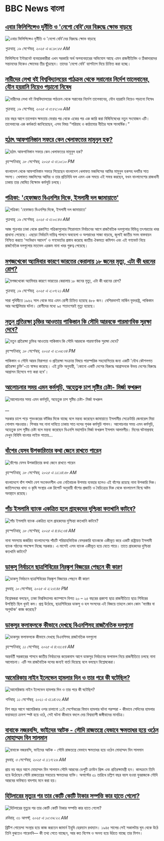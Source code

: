 # BBC News বাংলা## [এবার ফিলিপিন্সেও দুর্নীতি ও 'নেপো বেবি'দের বিরুদ্ধে ক্ষোভ বাড়ছে](https://www.bbc.com/bengali/articles/crkj6yx07lko?at_medium=RSS&at_campaign=rss?at_campaign=githubrss)![এবার ফিলিপিন্সেও দুর্নীতি ও 'নেপো বেবি'দের বিরুদ্ধে ক্ষোভ বাড়ছে](https://ichef.bbci.co.uk/ace/ws/240/cpsprodpb/a01c/live/e3a58550-949c-11f0-b391-6936825093bd.jpg)_শুক্রবার, ১৯ সেপ্টেম্বর, ২০২৫ এ ৬:১৮:৫৫ AM_ফিলিপিনো ইন্টারনেট ব্যবহারকারীরা এখন সরকারি অর্থ অপব্যবহারের অভিযোগ আছে এমন রাজনীতিবিদ ও ঠিকাদারদের সন্তানদের দিকেও ক্ষোভের তীর ছুঁড়ছেন। তাদের 'নেপো বেবি' হ্যাশট্যাগ দিয়ে চিহ্নিত করা হচ্ছে।## [নারীদের লেখা বই বিশ্ববিদ্যালয়ের পাঠক্রম থেকে সরানোর নির্দেশ তালেবানের, যৌন হয়রানি নিয়েও পড়ানো নিষেধ](https://www.bbc.com/bengali/articles/c5ykpe01w2yo?at_medium=RSS&at_campaign=rss?at_campaign=githubrss)![নারীদের লেখা বই বিশ্ববিদ্যালয়ের পাঠক্রম থেকে সরানোর নির্দেশ তালেবানের, যৌন হয়রানি নিয়েও পড়ানো নিষেধ](https://ichef.bbci.co.uk/ace/ws/240/cpsprodpb/7bac/live/e9eb5ca0-9500-11f0-9cf6-cbf3e73ce2b9.jpg)_শুক্রবার, ১৯ সেপ্টেম্বর, ২০২৫ এ ৩:৫২:০৬ AM_চার বছর আগে তালেবান ক্ষমতায় ফেরার পর থেকে একের পর এক জারি করা বিষিনিষেধের নতুন সংযোজন এটি। তালেবানের এক কর্মকর্তা জানিয়েছেন, এসব বিষয় “শরিয়াহ ও কাঠামোর নীতির সঙ্গে সাংঘর্ষিক।”## [হঠাৎ আফগানিস্তান সফরে কেন খেলাফতের মামুনুল হক?](https://www.bbc.com/bengali/articles/czxwe9r9ejro?at_medium=RSS&at_campaign=rss?at_campaign=githubrss)![হঠাৎ আফগানিস্তান সফরে কেন খেলাফতের মামুনুল হক?](https://ichef.bbci.co.uk/ace/ws/240/cpsprodpb/95e5/live/bea6fd00-9498-11f0-8e88-0f11af0637c1.jpg)_বৃহস্পতিবার, ১৮ সেপ্টেম্বর, ২০২৫ এ ৩:১০:১০ PM_বাংলাদেশ থেকে আফগানিস্তান সফরে গিয়েছেন বাংলাদেশ খেলাফত মজলিসের  আমির মামুনুল হকসহ দলটির সাত সদস্য। খেলাফত মজলিসের আমির ও তার প্রতিনিধি দল এমন এক সময়ে এই সফর করছেন, যখন বাংলাদেশের রাজধানী ঢাকায় তার ঘোষিত বিক্ষোভ কর্মসূচি চলছে।## [পত্রিকা: 'হেফাজত বিএনপির দিকে, ইসলামী দল জামায়াতে'](https://www.bbc.com/bengali/articles/ckgzjynl1lpo?at_medium=RSS&at_campaign=rss?at_campaign=githubrss)![পত্রিকা: 'হেফাজত বিএনপির দিকে, ইসলামী দল জামায়াতে'](https://ichef.bbci.co.uk/ace/ws/240/cpsprodpb/90e6/live/1e72a0a0-9501-11f0-9cf6-cbf3e73ce2b9.jpg)_শুক্রবার, ১৯ সেপ্টেম্বর, ২০২৫ এ ৩:০০:৪৩ AM_আজ শুক্রবার ঢাকা থেকে প্রকাশিত পত্রিকাগুলোর শিরোনামে নির্বাচনের আগে রাজনৈতিক দলগুলোর বিভিন্ন তৎপরতার খবর প্রাধান্য পেয়েছে। এছাড়া নির্বাচনি দায়িত্ব পালনে অবহেলা ও অপরাধের সাজা বাড়ছে, জুলাই জাতীয় সনদ বাস্তবায়ন নিশ্চিত করতে 'সংবিধান আদেশ' ও গণভোটের প্রস্তাব করেছে জাতীয় ঐকমত্য কমিশন এবং এই গণভোট নিয়ে রাজনৈতিক দলগুলোর মতভেদ এরকম নানা খবর গুরুত্ব পেয়েছে।## [মগজখেকো অ্যামিবার কারণে ভারতের কেরালায় ১৮ জনের মৃত্যু, এটা কী ধরনের রোগ?](https://www.bbc.com/bengali/articles/cgrqxk72qkdo?at_medium=RSS&at_campaign=rss?at_campaign=githubrss)![মগজখেকো অ্যামিবার কারণে ভারতের কেরালায় ১৮ জনের মৃত্যু, এটা কী ধরনের রোগ?](https://ichef.bbci.co.uk/ace/ws/240/cpsprodpb/df6c/live/117cb550-9477-11f0-84c8-99de564f0440.jpg)_শুক্রবার, ১৯ সেপ্টেম্বর, ২০২৫ এ ২:০৭:২১ AM_সারা পৃথিবীতে ১৯৬২ সাল থেকে মাত্র এমন রোগী চিহ্নিত হয়েছে ৪৮৮ জন। বেশিরভাগই মার্কিন যুক্তরাষ্ট্র, পাকিস্তান আর অস্ট্রেলিয়ার ঘটনা। রোগীদের মধ্যে ৯৫ শতাংশেরই মৃত্যু হয়েছে।## [নতুন প্রতিরক্ষা চুক্তির আওতায় পাকিস্তান কি সৌদি আরবকে পারমাণবিক সুরক্ষা দেবে?](https://www.bbc.com/bengali/articles/c62n5yglrkdo?at_medium=RSS&at_campaign=rss?at_campaign=githubrss)![নতুন প্রতিরক্ষা চুক্তির আওতায় পাকিস্তান কি সৌদি আরবকে পারমাণবিক সুরক্ষা দেবে?](https://ichef.bbci.co.uk/ace/ws/240/cpsprodpb/32f1/live/fe1a9130-9494-11f0-b391-6936825093bd.jpg)_বৃহস্পতিবার, ১৮ সেপ্টেম্বর, ২০২৫ এ ২:০৬:৩৪ PM_পাকিস্তান ও সৌদি আরব নিরাপত্তা ও প্রতিরক্ষা সংক্রান্ত বিষয়ে পারস্পরিক সহযোগিতার জন্য একটি 'যৌথ কৌশলগত প্রতিরক্ষা চুক্তি'-তে স্বাক্ষর করেছে। এই চুক্তি অনুযায়ী, 'কোনো একটি দেশের বিরুদ্ধে আগ্রাসনকে উভয় দেশের বিরুদ্ধে আগ্রাসন হিসেবে গণ্য করা হবে'।## [আলোচনার সময় এমন কর্মসূচি, অহেতুক চাপ সৃষ্টির চেষ্টা- মির্জা ফখরুল](https://www.bbc.co.uk/bengali/live/c62z81w3p18t?at_medium=RSS&at_campaign=rss?at_campaign=githubrss)![আলোচনার সময় এমন কর্মসূচি, অহেতুক চাপ সৃষ্টির চেষ্টা- মির্জা ফখরুল](https://ichef.bbci.co.uk/ace/standard/240/cpsprodpb/44c4/live/b35a2830-949a-11f0-84c8-99de564f0440.png)__সরকার চাপে পড়ে শুভংকরের ফাঁকির দিকে যাচ্ছে বলে মন্তব্য করেছেন জামায়াতে ইসলামীর সেক্রেটারি জেনারেল মিয়া গোলাম পরওয়ার। পিআর সহ নানা দাবিতে ঢাকায় সাত দলের পৃথক কর্মসূচি পালন। আলোচনার সময় এমন কর্মসূচি, অহেতুক চাপ সৃষ্টির চেষ্টা বলে মন্তব্য করেছেন বিএনপি মহাসচিব মির্জা ফখরুল ইসলাম আলমগীর। দিনের ঘটনাপ্রবাহ দেখুন বিবিসি বাংলার লাইভ পাতায়...## [বাঁশের যেসব উপকারিতার কথা জেনে রাখতে পারেন](https://www.bbc.com/bengali/articles/czdqz2n3nz2o?at_medium=RSS&at_campaign=rss?at_campaign=githubrss)![বাঁশের যেসব উপকারিতার কথা জেনে রাখতে পারেন](https://ichef.bbci.co.uk/ace/ws/240/cpsprodpb/78dd/live/c61fa0b0-56cd-11ee-8d7a-d5d86fb49f8c.jpg)_বৃহস্পতিবার, ১৮ সেপ্টেম্বর, ২০২৫ এ ১১:১৪:৫৮ AM_বাংলাদেশে বাঁশ শব্দটা বেশ সংবেদনশীল এবং নেতিবাচক উপমায় ব্যবহার হলেও এই বাঁশের রয়েছে নানা উপকারি দিক। জাতিসংঘের খাদ্য ও কৃষি সংস্থার এক রিপোর্ট অনুযায়ী বাঁশের প্রজাতি ও বৈচিত্র্যের দিক থেকে বাংলাদেশ বিশ্বে অষ্টম অবস্থানে রয়েছে।## [পাঁচ ইসলামি ব্যাংক একত্রিত হলে গ্রাহকদের দুশ্চিন্তা কতখানি কাটবে?](https://www.bbc.com/bengali/articles/c3rv9pqngwwo?at_medium=RSS&at_campaign=rss?at_campaign=githubrss)![পাঁচ ইসলামি ব্যাংক একত্রিত হলে গ্রাহকদের দুশ্চিন্তা কতখানি কাটবে?](https://ichef.bbci.co.uk/ace/ws/240/cpsprodpb/21bc/live/3d2414d0-93d4-11f0-84c8-99de564f0440.jpg)_বৃহস্পতিবার, ১৮ সেপ্টেম্বর, ২০২৫ এ ৪:৪২:৩৪ AM_নানা সমস্যায় জর্জরিত বাংলাদেশের পাঁচটি শরিয়াহভিত্তিক বেসরকারি ব্যাংককে একীভূত করে একটি রাষ্ট্রায়ত্ত ইসলামী ব্যাংক গঠনের পদক্ষেপ নিচ্ছে সরকার। এ মাসেই এসব ব্যাংক একীভূত হয়ে যেতে পারে। তাতে গ্রাহকদের দুশ্চিন্তা কতখানি কাটবে?## [ডাকসু নির্বাচনে ছাত্রশিবিরের নিরঙ্কুশ বিজয়ের পেছনে কী কারণ](https://www.bbc.com/bengali/articles/cvgvemy3dk2o?at_medium=RSS&at_campaign=rss?at_campaign=githubrss)![ডাকসু নির্বাচনে ছাত্রশিবিরের নিরঙ্কুশ বিজয়ের পেছনে কী কারণ](https://ichef.bbci.co.uk/ace/ws/240/cpsprodpb/33bf/live/0c9c2420-8e51-11f0-b199-41ee52afc86b.jpg)_বুধবার, ১০ সেপ্টেম্বর, ২০২৫ এ ২:২৩:৪৫ PM_বিশ্লেষকরা বলছেন, ঢাকা বিশ্ববিদ্যালয় ক্যাম্পাসে বিগত ২০ – ২৫ বছরের প্রকাশ্য ছাত্র রাজনীতিতে ছাত্র শিবিরের উপস্থিতি ছিল খুবই কম। প্রশ্ন উঠেছে, ছাত্রশিবিরের ডাকসু ও হল সংসদের এই বিজয়ে তাহলে কোন কোন 'ফ্যাক্টর বা অনুঘটক' কাজ করেছে?## [ডাকসুর ফলাফলকে কীভাবে দেখছে বিএনপিসহ রাজনৈতিক দলগুলো](https://www.bbc.com/bengali/articles/c3rvw8rq0dzo?at_medium=RSS&at_campaign=rss?at_campaign=githubrss)![ডাকসুর ফলাফলকে কীভাবে দেখছে বিএনপিসহ রাজনৈতিক দলগুলো](https://ichef.bbci.co.uk/ace/ws/240/cpsprodpb/a5ef/live/3e1521d0-8ec1-11f0-8f12-7303442ee564.jpg)_বৃহস্পতিবার, ১১ সেপ্টেম্বর, ২০২৫ এ ৪:৩১:৫৪ AM_অন্তর্বর্তী সরকারের শাসনে জাতীয় নির্বাচনের কয়েকমাস আগে ডাকসুর নির্বাচনের ফলাফল নিয়ে রাজনীতিতে চলছে নানা আলোচনা। এটি সব রাজনৈতিক দলের জন্যই বার্তা দিয়েছে বলে বলছেন বিশ্লেষকেরা।## [আমেরিকায় নাইন ইলেভেন হামলার দিন ও তার পরে কী ঘটেছিল?](https://www.bbc.com/bengali/news-58102468?at_medium=RSS&at_campaign=rss?at_campaign=githubrss)![আমেরিকায় নাইন ইলেভেন হামলার দিন ও তার পরে কী ঘটেছিল?](https://ichef.bbci.co.uk/ace/standard/240/cpsprodpb/2FDA/production/_119705221_twintowers.jpg)_শনিবার, ১১ সেপ্টেম্বর, ২০২১ এ ৩:১৪:৩২ AM_বিশ বছর আগে আমেরিকার ওপর চালানো ১১ই সেপ্টেম্বরের বিমান হামলার ঘটনা পরম্পরা - কীভাবে সেদিনের হামলার ভয়াবহতা ক্রমশ স্পষ্ট হয়ে ওঠে, সেই ঘটনা কীভাবে বদলে দেয় বিশ্বব্যাপী জঙ্গীবাদের মানচিত্র।## [বাবাকে নজরবন্দি, ভাইদের আটক - সৌদি রাজতন্ত্রে যেভাবে ক্ষমতাধর হয়ে ওঠেন মোহাম্মদ বিন সালমান](https://www.bbc.com/bengali/articles/c1mpmx9dvrgo?at_medium=RSS&at_campaign=rss?at_campaign=githubrss)![বাবাকে নজরবন্দি, ভাইদের আটক - সৌদি রাজতন্ত্রে যেভাবে ক্ষমতাধর হয়ে ওঠেন মোহাম্মদ বিন সালমান](https://ichef.bbci.co.uk/ace/ws/240/cpsprodpb/8900/live/9e7b92f0-87e3-11f0-84c8-99de564f0440.jpg)_বুধবার, ৩ সেপ্টেম্বর, ২০২৫ এ ১:১৭:২৬ AM_প্রায় নয় বছর আগে মোহাম্মদ বিন সালমান সৌদি আরবের ডেপুটি ক্রাউন প্রিন্স এবং প্রতিরক্ষামন্ত্রী হন। কালক্রমে তিনি হয়ে উঠেছেন সৌদি রাজতন্ত্রের সবচেয়ে ক্ষমতাধর ব্যক্তি। অগাস্টের ৩১ তারিখে চল্লিশ বছর বয়স হওয়া যুবরাজকে সৌদি আরবের ভবিষ্যত বাদশাহ মনে করা হয়।## [হিটলারের মৃত্যুর পর তার কোটি কোটি টাকার সম্পত্তি কার হাতে গেলো?](https://www.bbc.com/bengali/articles/c15lj45vwlwo?at_medium=RSS&at_campaign=rss?at_campaign=githubrss)![হিটলারের মৃত্যুর পর তার কোটি কোটি টাকার সম্পত্তি কার হাতে গেলো?](https://ichef.bbci.co.uk/ace/ws/240/cpsprodpb/af67/live/b78d09b0-84c6-11f0-84c8-99de564f0440.jpg)_রবিবার, ৩১ আগস্ট, ২০২৫ এ ১০:৩৯:২২ AM_ব্রিটিশ গোয়েন্দা সংস্থার হয়ে কাজ করতেন জামার্ন ইহুদি হেরম্যান রথম্যান। ১৯৪৫ সালের সেই সকালটায় ঘুম থেকে উঠে তিনি বুঝতেও পারেননি–– কী তথ্য পেতে যাচ্ছেন, আর কত বিশেষ ও অনন্য হয়ে উঠতে যাচ্ছে তার মিশন।